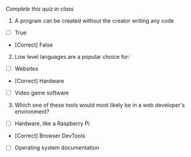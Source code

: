 *Complete this quiz in class*

1. A program can be created without the creator writing any code

- [ ] True
- [Correct] False

2. Low level languages are a popular choice for:

- [ ] Websites
- [Correct] Hardware
- [ ] Video game software

3. Which one of these tools would most likely be in a web developer's environment?

- [ ] Hardware, like a Raspberry Pi
- [Correct] Browser DevTools
- [ ] Operating system documentation
